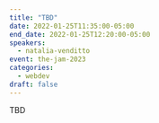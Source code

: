 ```yaml
---
title: "TBD"
date: 2022-01-25T11:35:00-05:00
end_date: 2022-01-25T12:20:00-05:00
speakers:
  - natalia-venditto
event: the-jam-2023
categories:
  - webdev
draft: false
---
```


TBD
